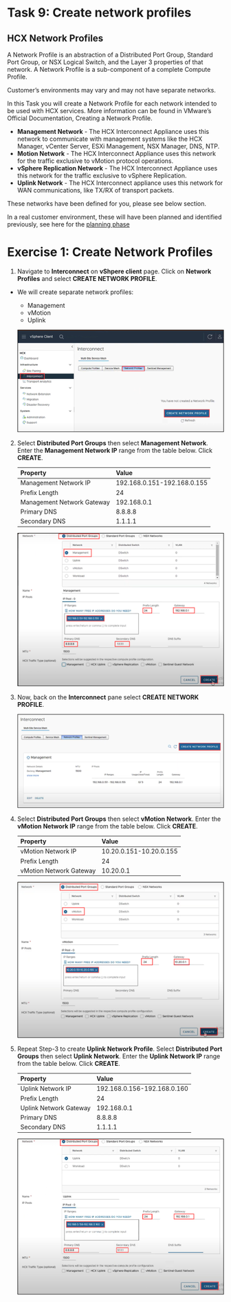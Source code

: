 # Task 9: Create network profiles

## HCX Network Profiles
A Network Profile is an abstraction of a Distributed Port Group, Standard Port Group, or NSX Logical Switch, and the Layer 3 properties of that network. A Network Profile is a sub-component of a complete Compute Profile.

Customer’s environments may vary and may not have separate networks.

In this Task you will create a Network Profile for each network intended to be used with HCX services. More information can be found in VMware’s Official Documentation, Creating a Network Profile.

- **Management Network** - The HCX Interconnect Appliance uses this network to communicate with management systems like the HCX Manager, vCenter Server, ESXi Management, NSX Manager, DNS, NTP.
- **Motion Network** - The HCX Interconnect Appliance uses this network for the traffic exclusive to vMotion protocol operations.
- **vSphere Replication Network** - The HCX Interconnect Appliance uses this network for the traffic exclusive to vSphere Replication.
- **Uplink Network** - The HCX Interconnect appliance uses this network for WAN communications, like TX/RX of transport packets.

These networks have been defined for you, please see below section.

In a real customer environment, these will have been planned and identified previously, see here for the [planning phase](https://docs.microsoft.com/en-us/azure/azure-vmware/plan-private-cloud-deployment#define-vmware-hcx-network-segments)

# Exercise 1: Create Network Profiles

1. Navigate to **Interconnect** on **vShpere client** page. Click on **Network Profiles** and select **CREATE NETWORK PROFILE**.

 - We will create  separate network profiles:
      
      - Management
      - vMotion
      - Uplink

    ![](Images/Mod2Task9Pic1.png)

2. Select **Distributed Port Groups** then select **Management Network**. Enter the **Management Network IP** range from the table below. Click **CREATE**.

   | Property | Value|
   |---|---|
   | Management Network IP| 192.168.0.151-192.168.0.155 |
   | Prefix Length| 24|
   | Management Network Gateway| 192.168.0.1|
   |Primary DNS	| 8.8.8.8|‭
   |Secondary DNS | ‬1.1.1.1|
   
   ![](Images/Mod2Task9Pic2.png)
   
3. Now, back on the **Interconnect** pane select **CREATE NETWORK PROFILE**.  

    ![](Images/Mod2Task9Pic3.png)
   
4.  Select **Distributed Port Groups** then select **vMotion Network**. Enter the **vMotion Network IP** range from the table below. Click **CREATE**.

     | Property | Value|
     |---|---|
     | vMotion Network IP| 10.20.0.151-10.20.0.155  |
     | Prefix Length| 24|
     | vMotion Network Gateway| 10.20.0.1|

     ![](Images/Mod2Task9Pic4.png)
     
5. Repeat Step-3 to create **Uplink Network Profile**. Select **Distributed Port Groups** then select **Uplink Network**. Enter the **Uplink Network IP** range from the table below. Click **CREATE**.    

     | Property | Value|
     |---|---|
     | Uplink Network IP| 192.168.0.156-192.168.0.160  |
     | Prefix Length| 24|
     | Uplink Network Gateway| 192.168.0.1|
     |Primary DNS	| 8.8.8.8|‭
     |Secondary DNS | ‬1.1.1.1| 
 
     ![](Images/Mod2Task9Pic5.png)
